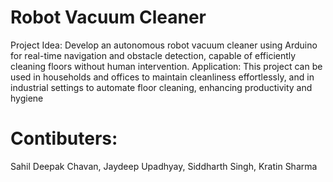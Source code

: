 # Robot Vacuum Cleaner
Project Idea: Develop an autonomous robot vacuum cleaner using Arduino for real-time navigation and obstacle detection, capable of efficiently cleaning floors without human intervention. 
Application: This project can be used in households and offices to maintain cleanliness effortlessly, and in industrial settings to automate floor cleaning, enhancing productivity and hygiene
# Contibuters:
Sahil Deepak Chavan, 
 Jaydeep Upadhyay,
 Siddharth Singh,
 Kratin Sharma
